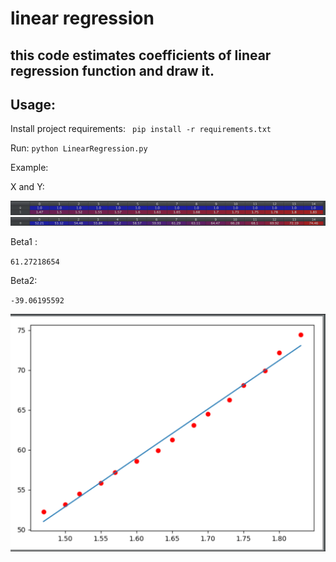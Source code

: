 # linear regression

## this code estimates coefficients of linear regression function and draw it.


## Usage:

Install project requirements:
` pip install -r requirements.txt`

Run:
`python LinearRegression.py`

Example:

X and Y:

![X](https://raw.githubusercontent.com/khashayarghamati/linearRegression/master/img/x.png)
![Y](https://raw.githubusercontent.com/khashayarghamati/linearRegression/master/img/y.png)

Beta1 :

  `61.27218654`
  
Beta2:

`-39.06195592`

![Result](https://raw.githubusercontent.com/khashayarghamati/linearRegression/master/img/result.png)



